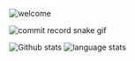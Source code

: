 ![welcome](https://user-images.githubusercontent.com/45879162/234455662-d2a8db50-7654-488e-9e7f-e484ee27cbb8.gif)

![commit record snake gif](https://github.com/pudding0803/pudding0803/blob/output/github-contribution-grid-snake.gif)

![Github stats](https://github-readme-stats.vercel.app/api?username=pudding0803&show_icons=true&include_all_commits=true) ![language stats](https://github-readme-stats.vercel.app/api/top-langs/?username=pudding0803&layout=compact)
